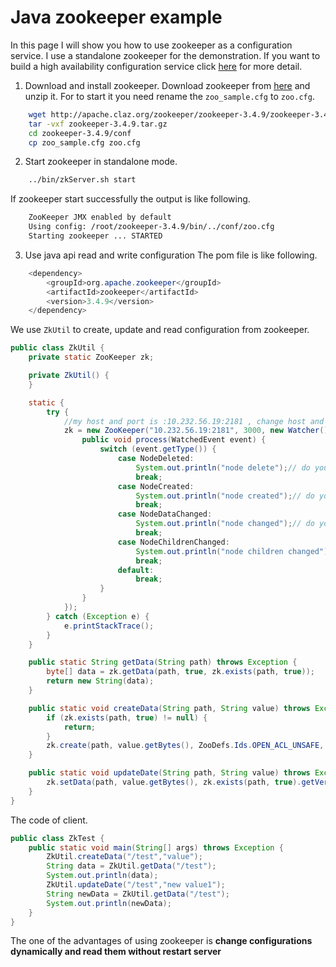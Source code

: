 # Java zookeeper example
In this page I will show you how to use zookeeper as a configuration service. I use a standalone zookeeper for the demonstration.
If you want to build a high availability configuration service click [here](http://zookeeper.apache.org/doc/trunk/zookeeperStarted.html#sc_RunningReplicatedZooKeeper) for more detail.

1. Download and install zookeeper.
Download zookeeper from [here](http://zookeeper.apache.org/releases.html) and unzip it. For to start it you need rename
the `zoo_sample.cfg` to `zoo.cfg`.
```bash
    wget http://apache.claz.org/zookeeper/zookeeper-3.4.9/zookeeper-3.4.9.tar.gz
    tar -vxf zookeeper-3.4.9.tar.gz
    cd zookeeper-3.4.9/conf
    cp zoo_sample.cfg zoo.cfg
```
2. Start zookeeper in standalone mode.
```bash
    ../bin/zkServer.sh start
```
If zookeeper start successfully the output is like following.
```bash
    ZooKeeper JMX enabled by default
    Using config: /root/zookeeper-3.4.9/bin/../conf/zoo.cfg
    Starting zookeeper ... STARTED
```
3. Use java api read and write configuration
The pom file is like following.
```java
    <dependency>
        <groupId>org.apache.zookeeper</groupId>
        <artifactId>zookeeper</artifactId>
        <version>3.4.9</version>
    </dependency>
```
We use `ZkUtil` to create, update and read configuration from zookeeper.

```java
public class ZkUtil {
    private static ZooKeeper zk;

    private ZkUtil() {
    }

    static {
        try {
            //my host and port is :10.232.56.19:2181 , change host and port to yours
            zk = new ZooKeeper("10.232.56.19:2181", 3000, new Watcher() {
                public void process(WatchedEvent event) {
                    switch (event.getType()) {
                        case NodeDeleted:
                            System.out.println("node delete");// do your logic here
                            break;
                        case NodeCreated:
                            System.out.println("node created");// do your logic here
                            break;
                        case NodeDataChanged:
                            System.out.println("node changed");// do your logic here
                            break;
                        case NodeChildrenChanged:
                            System.out.println("node children changed");// do your logic here
                            break;
                        default:
                            break;
                    }
                }
            });
        } catch (Exception e) {
            e.printStackTrace();
        }
    }

    public static String getData(String path) throws Exception {
        byte[] data = zk.getData(path, true, zk.exists(path, true));
        return new String(data);
    }

    public static void createData(String path, String value) throws Exception {
        if (zk.exists(path, true) != null) {
            return;
        }
        zk.create(path, value.getBytes(), ZooDefs.Ids.OPEN_ACL_UNSAFE, CreateMode.PERSISTENT);
    }

    public static void updateDate(String path, String value) throws Exception {
        zk.setData(path, value.getBytes(), zk.exists(path, true).getVersion());
    }
}
```
The code of client.
```java
public class ZkTest {
    public static void main(String[] args) throws Exception {
        ZkUtil.createData("/test","value");
        String data = ZkUtil.getData("/test");
        System.out.println(data);
        ZkUtil.updateDate("/test","new value1");
        String newData = ZkUtil.getData("/test");
        System.out.println(newData);
    }
}
```
The one of the advantages of using zookeeper is **change configurations dynamically and read them without restart server**